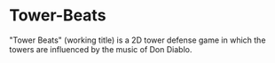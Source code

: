 # Tower-Beats
 "Tower Beats" (working title) is a 2D tower defense game in which the towers are influenced by the music of Don Diablo.
